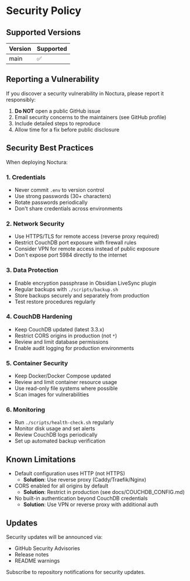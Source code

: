 # Security Policy

## Supported Versions

| Version | Supported          |
| ------- | ------------------ |
| main    | :white_check_mark: |

## Reporting a Vulnerability

If you discover a security vulnerability in Noctura, please report it responsibly:

1. **Do NOT** open a public GitHub issue
2. Email security concerns to the maintainers (see GitHub profile)
3. Include detailed steps to reproduce
4. Allow time for a fix before public disclosure

## Security Best Practices

When deploying Noctura:

### 1. Credentials
- Never commit `.env` to version control
- Use strong passwords (30+ characters)
- Rotate passwords periodically
- Don't share credentials across environments

### 2. Network Security
- Use HTTPS/TLS for remote access (reverse proxy required)
- Restrict CouchDB port exposure with firewall rules
- Consider VPN for remote access instead of public exposure
- Don't expose port 5984 directly to the internet

### 3. Data Protection
- Enable encryption passphrase in Obsidian LiveSync plugin
- Regular backups with `./scripts/backup.sh`
- Store backups securely and separately from production
- Test restore procedures regularly

### 4. CouchDB Hardening
- Keep CouchDB updated (latest 3.3.x)
- Restrict CORS origins in production (not `*`)
- Review and limit database permissions
- Enable audit logging for production environments

### 5. Container Security
- Keep Docker/Docker Compose updated
- Review and limit container resource usage
- Use read-only file systems where possible
- Scan images for vulnerabilities

### 6. Monitoring
- Run `./scripts/health-check.sh` regularly
- Monitor disk usage and set alerts
- Review CouchDB logs periodically
- Set up automated backup verification

## Known Limitations

- Default configuration uses HTTP (not HTTPS)
  - **Solution**: Use reverse proxy (Caddy/Traefik/Nginx)
- CORS enabled for all origins by default
  - **Solution**: Restrict in production (see docs/COUCHDB_CONFIG.md)
- No built-in authentication beyond CouchDB credentials
  - **Solution**: Use VPN or reverse proxy with additional auth

## Updates

Security updates will be announced via:
- GitHub Security Advisories
- Release notes
- README warnings

Subscribe to repository notifications for security updates.

